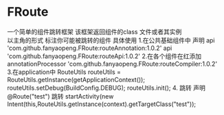 # FRoute
 一个简单的组件跳转框架 该框架返回组件的class 文件或者其实例  
 以主角的形式 标注你可能被跳转的组件 
 具体使用 
 1.在公共基础组件中 声明
  api 'com.github.fanyaopeng.FRoute:routeAnnotation:1.0.2'
  api 'com.github.fanyaopeng.FRoute:routeApi:1.0.2'
 2.在各个组件在红添加
   annotationProcessor 'com.github.fanyaopeng.FRoute:routeCompiler:1.0.2'
 3.在application中
    RouteUtils routeUtils = RouteUtils.getInstance(getApplicationContext());
    routeUtils.setDebug(BuildConfig.DEBUG);
    routeUtils.init();
 4. 跳转
    声明 @Route("test")
    跳转 startActivity(new Intent(this,RouteUtils.getInstance(context).getTargetClass("test"));
    
      
  
 
